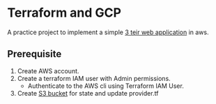 # Terraform and GCP

A practice project to implement a simple [3 teir web application](./aws_3_teir.drawio.svg) in aws.

## Prerequisite

1. Create AWS account.
2. Create a terraform IAM user with Admin permissions.
    - Authenticate to the AWS cli using Terraform IAM User.
3. Create [S3 bucket](https://developer.hashicorp.com/terraform/language/settings/backends/s3) for state and update provider.tf
